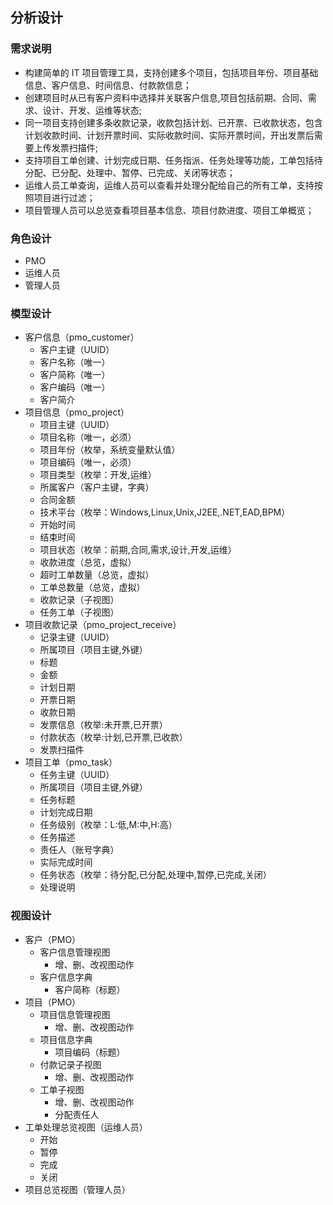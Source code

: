 ## 分析设计

### 需求说明

- 构建简单的 IT 项目管理工具，支持创建多个项目，包括项目年份、项目基础信息、客户信息、时间信息、付款款信息；
- 创建项目时从已有客户资料中选择并关联客户信息,项目包括前期、合同、需求、设计、开发、运维等状态;
- 同一项目支持创建多条收款记录，收款包括计划、已开票、已收款状态，包含计划收款时间、计划开票时间、实际收款时间、实际开票时间，开出发票后需要上传发票扫描件;
- 支持项目工单创建、计划完成日期、任务指派、任务处理等功能，工单包括待分配、已分配、处理中、暂停、已完成、关闭等状态；
- 运维人员工单查询，运维人员可以查看并处理分配给自己的所有工单，支持按照项目进行过滤；
- 项目管理人员可以总览查看项目基本信息、项目付款进度、项目工单概览；

### 角色设计

- PMO
- 运维人员
- 管理人员

### 模型设计

- 客户信息（pmo_customer）
  - 客户主键（UUID） 
  - 客户名称（唯一）
  - 客户简称（唯一）
  - 客户编码（唯一）
  - 客户简介
- 项目信息（pmo_project）
  - 项目主键（UUID） 
  - 项目名称（唯一，必须）
  - 项目年份（枚举，系统变量默认值）
  - 项目编码（唯一，必须）
  - 项目类型（枚举：开发,运维）
  - 所属客户（客户主键，字典）
  - 合同金额
  - 技术平台（枚举：Windows,Linux,Unix,J2EE,.NET,EAD,BPM）
  - 开始时间
  - 结束时间
  - 项目状态（枚举：前期,合同,需求,设计,开发,运维）
  - 收款进度（总览，虚拟）
  - 超时工单数量（总览，虚拟）
  - 工单总数量（总览，虚拟）
  - 收款记录（子视图）
  - 任务工单（子视图）
- 项目收款记录（pmo_project_receive）
  - 记录主键（UUID） 
  - 所属项目（项目主键,外键）
  - 标题
  - 金额
  - 计划日期
  - 开票日期
  - 收款日期
  - 发票信息（枚举:未开票,已开票）
  - 付款状态（枚举:计划,已开票,已收款）
  - 发票扫描件
- 项目工单（pmo_task）
  - 任务主键（UUID） 
  - 所属项目（项目主键,外键）
  - 任务标题
  - 计划完成日期
  - 任务级别（枚举：L:低,M:中,H:高）
  - 任务描述
  - 责任人（账号字典）
  - 实际完成时间
  - 任务状态（枚举：待分配,已分配,处理中,暂停,已完成,关闭）
  - 处理说明

### 视图设计

- 客户（PMO）
  - 客户信息管理视图
    - 增、删、改视图动作
  - 客户信息字典
    - 客户简称（标题）
- 项目（PMO）
  - 项目信息管理视图
    - 增、删、改视图动作
  - 项目信息字典
    - 项目编码（标题）
  - 付款记录子视图
    - 增、删、改视图动作
  - 工单子视图
    - 增、删、改视图动作
    - 分配责任人
- 工单处理总览视图（运维人员）
  - 开始
  - 暂停
  - 完成
  - 关闭
- 项目总览视图（管理人员）
